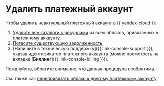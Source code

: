 # Удалить платежный аккаунт

Чтобы удалить неактуальный платежный аккаунт в {{ yandex-cloud }}:

1. [Удалите все каталоги с ресурсами](../../resource-manager/operations/folder/delete.md) из всех облаков, привязанных к платежному аккаунту.
1. [Погасите существующую задолженность](../concepts/billing-threshold.md#arrears).
1. [Напишите в техническую поддержку]({{ link-console-support }}), указав идентификатор платежного аккаунта (можно посмотреть на вкладке [**Биллинг**]({{ link-console-billing }})).

Пожалуйста, обратите внимание, что данная процедура необратима.

См. также как [перепривязать облако к другому платежному аккаунту](pin-cloud.md). 